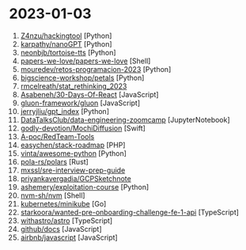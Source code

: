 # 2023-01-03

1. [Z4nzu/hackingtool](https://github.com/Z4nzu/hackingtool "ALL IN ONE Hacking Tool For Hackers") [Python]
2. [karpathy/nanoGPT](https://github.com/karpathy/nanoGPT "The simplest, fastest repository for training/finetuning medium-sized GPTs.") [Python]
3. [neonbjb/tortoise-tts](https://github.com/neonbjb/tortoise-tts "A multi-voice TTS system trained with an emphasis on quality") [Python]
4. [papers-we-love/papers-we-love](https://github.com/papers-we-love/papers-we-love "Papers from the computer science community to read and discuss.") [Shell]
5. [mouredev/retos-programacion-2023](https://github.com/mouredev/retos-programacion-2023 "Ejercicios de código semanales en 2023 de la comunidad MoureDev para practicar lógica en cualquier lenguaje de programación.") [Python]
6. [bigscience-workshop/petals](https://github.com/bigscience-workshop/petals "🌸 Run 100B+ language models at home, BitTorrent-style. Fine-tuning and inference up to 10x faster than offloading") [Python]
7. [rmcelreath/stat_rethinking_2023](https://github.com/rmcelreath/stat_rethinking_2023 "Statistical Rethinking Course for Jan-Mar 2023") 
8. [Asabeneh/30-Days-Of-React](https://github.com/Asabeneh/30-Days-Of-React "30 Days of React challenge is a step by step guide to learn React in 30 days. It requires HTML, CSS, and JavaScript knowledge. You should be comfortable with JavaScript before you start to React. If you are not comfortable with JavaScript check out 30DaysOfJavaScript. This is a continuation of 30 Days Of JS. This challenge may take more than 100…") [JavaScript]
9. [gluon-framework/gluon](https://github.com/gluon-framework/gluon "A framework for creating desktop apps from websites, using system installed browsers (not webviews) and NodeJS") [JavaScript]
10. [jerryjliu/gpt_index](https://github.com/jerryjliu/gpt_index "An index created by GPT to organize external information and answer queries!") [Python]
11. [DataTalksClub/data-engineering-zoomcamp](https://github.com/DataTalksClub/data-engineering-zoomcamp "Free Data Engineering course!") [JupyterNotebook]
12. [godly-devotion/MochiDiffusion](https://github.com/godly-devotion/MochiDiffusion "Run Stable Diffusion on Apple Silicon Macs natively") [Swift]
13. [A-poc/RedTeam-Tools](https://github.com/A-poc/RedTeam-Tools "Tools and Techniques for Red Team / Penetration Testing") 
14. [easychen/stack-roadmap](https://github.com/easychen/stack-roadmap "方糖全栈路线图2023，为「从螺丝钉到一人企业」补全技能栈") [PHP]
15. [vinta/awesome-python](https://github.com/vinta/awesome-python "A curated list of awesome Python frameworks, libraries, software and resources") [Python]
16. [pola-rs/polars](https://github.com/pola-rs/polars "Fast multi-threaded, hybrid-streaming DataFrame library in Rust | Python | Node.js") [Rust]
17. [mxssl/sre-interview-prep-guide](https://github.com/mxssl/sre-interview-prep-guide "Site Reliability Engineer Interview Preparation Guide") 
18. [priyankavergadia/GCPSketchnote](https://github.com/priyankavergadia/GCPSketchnote "If you are looking to become a Google Cloud Engineer , then you are at the right place. GCPSketchnote is series where I share Google Cloud concepts in quick and easy to learn format.") 
19. [ashemery/exploitation-course](https://github.com/ashemery/exploitation-course "Offensive Software Exploitation Course") [Python]
20. [nvm-sh/nvm](https://github.com/nvm-sh/nvm "Node Version Manager - POSIX-compliant bash script to manage multiple active node.js versions") [Shell]
21. [kubernetes/minikube](https://github.com/kubernetes/minikube "Run Kubernetes locally") [Go]
22. [starkoora/wanted-pre-onboarding-challenge-fe-1-api](https://github.com/starkoora/wanted-pre-onboarding-challenge-fe-1-api "") [TypeScript]
23. [withastro/astro](https://github.com/withastro/astro "Build faster websites with Astro's next-gen island architecture 🏝✨") [TypeScript]
24. [github/docs](https://github.com/github/docs "The open-source repo for docs.github.com") [JavaScript]
25. [airbnb/javascript](https://github.com/airbnb/javascript "JavaScript Style Guide") [JavaScript]
